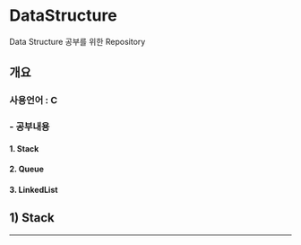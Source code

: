 # DataStructure
Data Structure 공부를 위한 Repository
## 개요
### 사용언어 : C
### - 공부내용
#### 1. Stack
#### 2. Queue
#### 3. LinkedList
## 1) Stack
---